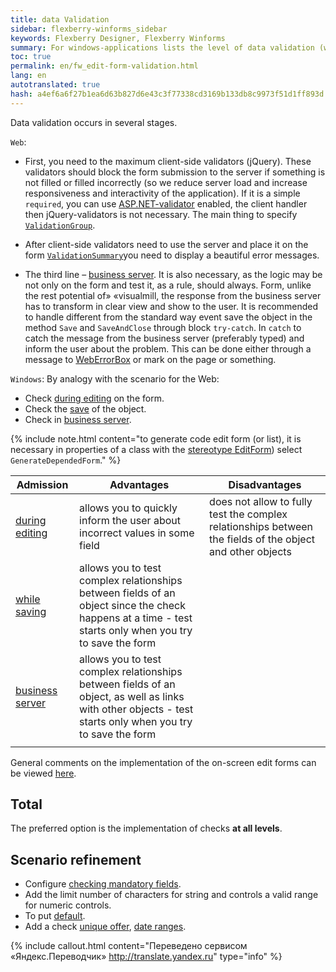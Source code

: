 ```yaml
--- 
title: data Validation 
sidebar: flexberry-winforms_sidebar 
keywords: Flexberry Designer, Flexberry Winforms 
summary: For windows-applications lists the level of data validation (while editing, when you save the form, the business servers), given their comparative characteristics, and links to articles describing how to implement these urovi check 
toc: true 
permalink: en/fw_edit-form-validation.html 
lang: en 
autotranslated: true 
hash: a4ef6a6f27b1ea6d63b827d6e43c3f77338cd3169b133db8c9973f51d1ff893d 
--- 
```


Data validation occurs in several stages. 

`Web`: 
* First, you need to the maximum client-side validators (jQuery). These validators should block the form submission to the server if something is not filled or filled incorrectly (so we reduce server load and increase responsiveness and interactivity of the application). If it is a simple `required`, you can use [ASP.NET-validator](http://msdn.microsoft.com/en-us/library/system.web.ui.webcontrols.basevalidator(v=vs.100).aspx) enabled, the client handler then jQuery-validators is not necessary. The main thing to specify [`ValidationGroup`](http://msdn.microsoft.com/en-us/library/system.web.ui.webcontrols.basevalidator.validationgroup(v=vs.100).aspx). 

* After client-side validators need to use the server and place it on the form [`ValidationSummary`](http://msdn.microsoft.com/en-us/library/system.web.ui.webcontrols.validationsummary(v=vs.100).aspx)you need to display a beautiful error messages. 

* The third line – [business server](fo_bs-wrapper.html). It is also necessary, as the logic may be not only on the form and test it, as a rule, should always. Form, unlike the rest potential of» «visualmill, the response from the business server has to transform in clear view and show to the user. It is recommended to handle different from the standard way event save the object in the method `Save` and `SaveAndClose` through block `try-catch`. In `catch` to catch the message from the business server (preferably typed) and inform the user about the problem. This can be done either through a message to [WebErrorBox](fa_exception-handling.html) or mark on the page or something. 

`Windows`: 
By analogy with the scenario for the Web: 
* Check [during editing](fw_check-form-field-during-edit.html) on the form. 
* Check the [save](fw_check-form-field-during-save.html) of the object. 
* Check in [business server](fo_bs-wrapper.html). 

{% include note.html content="to generate code edit form (or list), it is necessary in properties of a class with the [stereotype EditForm](fd_editform.html)) select `GenerateDependedForm`." %} 

| Admission | Advantages | Disadvantages| 
|--|--|--| 
| [during editing](fw_check-form-field-during-edit.html) | allows you to quickly inform the user about incorrect values in some field | does not allow to fully test the complex relationships between the fields of the object and other objects 
| [while saving](fw_check-form-field-during-save.html) | allows you to test complex relationships between fields of an object since the check happens at a time - test starts only when you try to save the form 
| [business server](fo_bs-wrapper.html) | allows you to test complex relationships between fields of an object, as well as links with other objects - test starts only when you try to save the form 
||| 

General comments on the implementation of the on-screen edit forms can be viewed [here](fw_forms-recommendations.html). 



## Total 

The preferred option is the implementation of checks __at all levels__. 

## Scenario refinement 

* Configure [checking mandatory fields](fw_check-not-null-fields.html). 
* Add the limit number of characters for string and controls a valid range for numeric controls. 
* To put [default](fo_features-dafault-value.html). 
* Add a check [unique offer](fo_unique-data-check.html), [date ranges](fo_func-between.html). 












{% include callout.html content="Переведено сервисом «Яндекс.Переводчик» <http://translate.yandex.ru>" type="info" %}